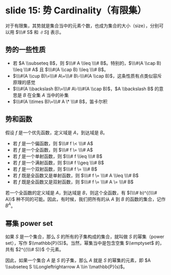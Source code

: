 
slide 15: 势 Cardinality（有限集）
============================


对于有限集，其势就是集合当中的元素个数，也成为集合的大小（size），分别可以用 $\\\# S$ 和 $\|S\|$ 表示。


势的一些性质
------


* 若 $A \\subseteq B$，则 $\\\# A \\leq \\\# B$。特别的，$\\\#(A \\cap B) \\leq \\\# A$ 且 $\\\#(A \\cap B) \\leq \\\# B$。
* $\\\#(A \\cup B)\=\\\# A\+\\\# B\-\\\#(A \\cap B)$，这条性质有点类似容斥原理的感觉
* $\\\#(A \\backslash B)\=\\\# A\-\\\#(A \\cap B)$，$A \\backslash B$ 的意思是 $B$ 在全集 $A$ 当中的补集
* $\\\#(A \\times B)\=\\\# A \* \\\# B$，笛卡尔积


势和函数
----


假设 $f$ 是一个优先函数，定义域是 $A$，到达域是 $B$。


* 若 $f$ 是一个偏函数，则 $\\\# f \< \\\# A$
* 若 $f$ 是一个全函数，则 $\\\# f \= \\\# A$
* 若 $f$ 是一个单射函数，则 $\\\# f \\leq \\\# B$
* 若 $f$ 是一个满射函数，则 $\\\# f \\geq \\\# B$
* 若 $f$ 是一个双射函数，则 $\\\# f \= \\\# B$
* 若 $f$ 既是全函数又是单射函数，则 $\\\# f \= \\\# A \\leq \\\# B$
* 若 $f$ 既是全函数又是双射函数，则 $\\\# f \= \\\# A \= \\\# B$


若一个全函数的定义域是 $A$，到达域是 $B$，则这个全函数，有 $(\\\# b)^{(\\\# A)}$ 种不同的可能。因此，有时候，我们把所有的从 $A$ 到 $B$ 的函数的集合，记作 $B^A$。


幂集 power set
------------


如果 $S$ 是一个集合，那么 $S$ 的所有的子集构成的集合，就叫做 $S$ 的幂集（power set），写作 $\\mathbb{P}(S)$。当然，幂集当中是包含空集 $\\emptyset$ 的，共有 $2^{(\\\# S)}$ 个元素。


因此，如果一个集合 $A$ 是 $S$ 的子集，那么 $A$ 就是 $S$ 的幂集的元素，即 $A \\subseteq S \\Longleftrightarrow A \\in \\mathbb{P}(s)$。


